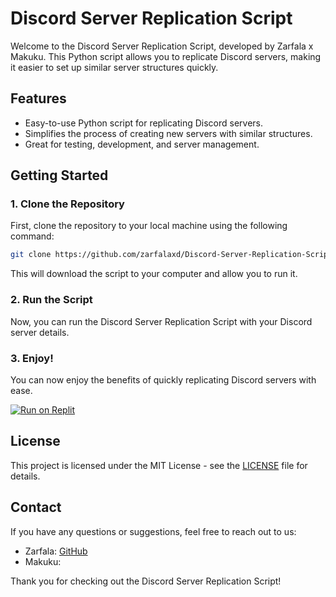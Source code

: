 # Discord Server Replication Script

Welcome to the Discord Server Replication Script, developed by Zarfala x Makuku. This Python script allows you to replicate Discord servers, making it easier to set up similar server structures quickly.

## Features

- Easy-to-use Python script for replicating Discord servers.
- Simplifies the process of creating new servers with similar structures.
- Great for testing, development, and server management.

## Getting Started

### 1. Clone the Repository

First, clone the repository to your local machine using the following command:

```bash
git clone https://github.com/zarfalaxd/Discord-Server-Replication-Script.git
```

This will download the script to your computer and allow you to run it.

### 2. Run the Script

Now, you can run the Discord Server Replication Script with your Discord server details.

### 3. Enjoy!

You can now enjoy the benefits of quickly replicating Discord servers with ease.

<p>
  <a href="http://replit.com/@zarfaladev/Discord-server-cloner">
    <img src="https://replit.com/badge/github/zarfalaxd/Discord-Server-Replication-Script" alt="Run on Replit">
  </a>
</p>

## License

This project is licensed under the MIT License - see the [LICENSE](LICENSE) file for details.

## Contact

If you have any questions or suggestions, feel free to reach out to us:

- Zarfala: [GitHub](https://github.com/zarfalaxd)
- Makuku: 

Thank you for checking out the Discord Server Replication Script!
